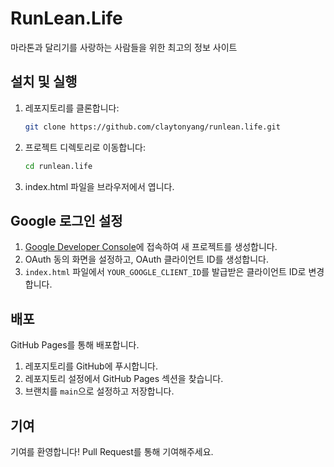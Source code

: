 # RunLean.Life

마라톤과 달리기를 사랑하는 사람들을 위한 최고의 정보 사이트

## 설치 및 실행

1. 레포지토리를 클론합니다:
    ```bash
    git clone https://github.com/claytonyang/runlean.life.git
    ```

2. 프로젝트 디렉토리로 이동합니다:
    ```bash
    cd runlean.life
    ```

3. index.html 파일을 브라우저에서 엽니다.

## Google 로그인 설정

1. [Google Developer Console](https://console.developers.google.com/)에 접속하여 새 프로젝트를 생성합니다.
2. OAuth 동의 화면을 설정하고, OAuth 클라이언트 ID를 생성합니다.
3. `index.html` 파일에서 `YOUR_GOOGLE_CLIENT_ID`를 발급받은 클라이언트 ID로 변경합니다.

## 배포

GitHub Pages를 통해 배포합니다.

1. 레포지토리를 GitHub에 푸시합니다.
2. 레포지토리 설정에서 GitHub Pages 섹션을 찾습니다.
3. 브랜치를 `main`으로 설정하고 저장합니다.

## 기여

기여를 환영합니다! Pull Request를 통해 기여해주세요.
